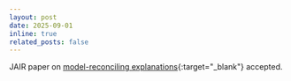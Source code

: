 ```yaml
---
layout: post
date: 2025-09-01
inline: true
related_posts: false
---
```


JAIR paper on [model-reconciling explanations]({{site.baseurl}}/assets/pdf/jair-VasileiouYPS25.pdf){:target="_blank"} accepted.
